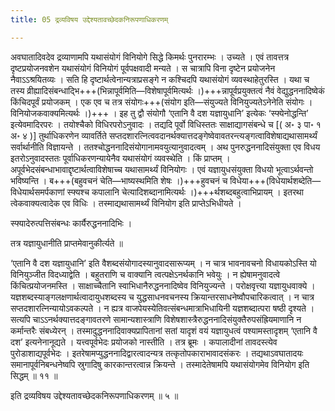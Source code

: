 ```yaml
---
title: 05 द्रव्यविषय उद्देश्यतावच्छेदकनिरूपणाधिकरणम्

---
```


अवघातादिवदेव द्रव्याणामपि यथासंयोगं विनियोगे सिद्धे किमर्थः पुनरारम्भः । उच्यते । एवं तावत्तत्र दृष्टप्रयोजनवशेन यथासंयोगं विनियोगं पूर्वपक्षवादी मन्यते । स चात्रापि विना दृष्टेन प्रयोजनेन नैवाऽऽश्रयितव्यः । सति हि दृष्टार्थत्वेनान्यत्राप्रसङ्गे न कश्चिदपि यथासंयोगं व्यवस्थाहेतुरस्ति । यथा च तस्य व्रीह्यादिसंबन्धाद्भि+++(भिन्नापूर्वमिति—विशेषापूर्वमित्यर्थः ।)+++न्नापूर्वप्रयुक्तत्वं नैवं वेद्युद्धननादिष्वेकं किंचिदपूर्वं प्रयोजकम् । एक एव च तत्र संयोगः+++(संयोग इति—संयुज्यते विनियुज्यतेऽनेनेति संयोगः । विनियोजकवाक्यमित्यर्थः ।)+++ । इह तु द्वौ संयोगौ ‘एतानि वै दश यज्ञायुधानि’ इत्येकः ‘स्फ्येनोद्धन्ति’ इत्येवमादिरपरः । तयोश्चैको विधिरपरोऽनुवादः । तद्यदि पूर्वो विधिस्ततः साक्षाद्यागसंबन्धे च \[( अ॰ ३ पा॰ १ अ॰ ४ )\] तुर्थाधिकरणेन व्यावर्तिते सप्तदशारत्नित्ववदानर्थक्यात्तदङ्गेष्वेवावतरन्त्यङ्गत्वाविशेषाद्यथासामर्थ्यं सर्वार्थानीति विज्ञायन्ते । ततश्चोद्धननादिसंयोगानामवयुत्यानुवादत्वम् । अथ पुनरुद्धननादिसंयुक्ता एव विधय इतरोऽनुवादस्ततः पूर्वाधिकरणन्यायेनैव यथासंयोगं व्यवस्थेति । किं प्राप्तम् । अपूर्वभेदसंबन्धाभावाद्दृष्टार्थत्वाविशेषाच्च यथासामर्थ्यं विनियोगः । एवं यज्ञायुधसंयुक्ता विधयो भूत्वाऽर्थवन्तो भविष्यन्ति । ब+++(बहुवचनं चेति—भाष्यस्थमिति शेषः ।)+++हुवचनं च विधेया+++(विधेयार्थशब्देति—विधेयार्थसमर्पकाणां स्फ्यश्च कपालानि चेत्यादिशब्दानामित्यर्थः ।)+++र्थशब्दबहुत्वाभिप्रायम् । इतरथा त्वेकवाक्यत्वादेक एव विधिः । तस्माद्यथासामर्थ्यं विनियोग इति प्राप्तेऽभिधीयते ।

स्फ्यादेरुत्पत्तिसंबन्धः कार्यैरुद्धननादिभिः ।

तत्र यज्ञायुधानीति प्राप्तमेवानुकीर्त्यते ॥

‘एतानि वै दश यज्ञायुधानि’ इति वैशब्दसंयोगादस्यानुवादसारूप्यम् । न चात्र भावनावचनो विधायकोऽस्ति यो विनियुञ्जीत विदध्याद्वेति । बहुतराणि च वाक्यानि त्वत्पक्षेऽनर्थकानि भवेयुः । न ह्येषामनुवादत्वे किंचित्प्रयोजनमस्ति । साक्षाच्चैतानि स्वाभिधानैरुद्धननादिष्वेव विनियुज्यन्ते । परोक्षवृत्त्या यज्ञायुधवाक्ये । यज्ञशब्दस्याङ्गलक्षणार्थत्वादायुधशब्दस्य च युद्धसाधनवचनस्य क्रियान्तरसाधनेष्वौपचारिकत्वात् । न चात्र सप्तदशारत्निन्यायोऽवकल्पते । न ह्यत्र वाजपेयस्येतिवत्संबन्धमात्राभिधायिनी यज्ञशब्दात्परा षष्ठी दृश्यते । सत्यपि चाऽऽनर्थक्यात्तदङ्गावतरणे सामान्यशास्त्राणि विशेषशास्त्रैरुद्धननादिसंयुक्तैरुपसंह्रियमाणानि न कर्मान्तरैः संबध्येरन् । तस्मादुद्धननादिवाक्यप्रापितानां सतां यादृशं वयं यज्ञायुधत्वं पश्यामस्तादृशम् ‘एतानि वै दश’ इत्यनेनानूद्यते । यत्त्वपूर्वभेदः प्रयोजको नास्तीति । तत्र ब्रूमः । कपालादीनां तावदस्त्येव पुरोडाशाद्यपूर्वभेदः । इतरेषामप्युद्धननादिद्वारत्वादन्यत्र तत्कृतोपकाराभावादसंकरः । तद्यथाऽवघातादयः समानापूर्वनिबन्धनेष्वपि स्रुगादिषु कारकान्तरत्वान्न क्रियन्ते । तस्मादेतेषामपि यथासंयोगमेव विनियोग इति सिद्धम् ॥ ११ ॥

इति द्रव्यविषय उद्देश्यतावच्छेदकनिरूपणाधिकरणम् ॥ ५ ॥
